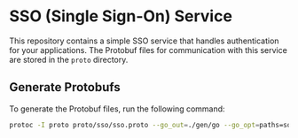# SSO (Single Sign-On) Service

This repository contains a simple SSO service that handles authentication for your applications. The Protobuf files for communication with this service are stored in the `proto` directory.

## Generate Protobufs

To generate the Protobuf files, run the following command:

```bash
protoc -I proto proto/sso/sso.proto --go_out=./gen/go --go_opt=paths=source_relative --go-grpc_out=./gen/go --go-grpc_opt=paths=source_relative
